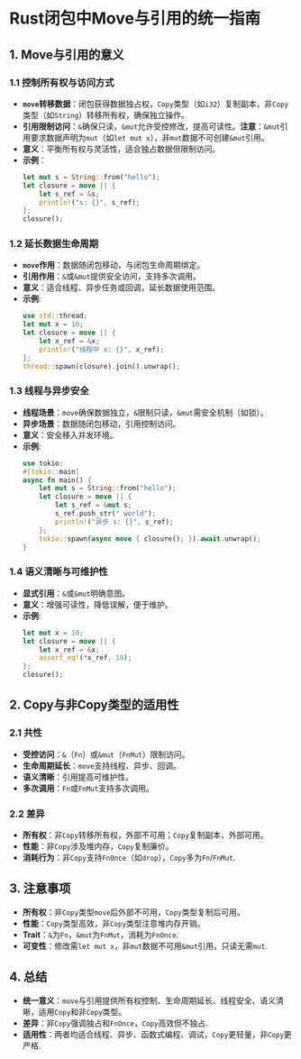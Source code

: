 # Rust闭包中Move与引用的统一指南

## 1. Move与引用的意义

### 1.1 控制所有权与访问方式
- **`move`转移数据**：闭包获得数据独占权，`Copy`类型（如`i32`）复制副本，非`Copy`类型（如`String`）转移所有权，确保独立操作。
- **引用限制访问**：`&`确保只读，`&mut`允许受控修改，提高可读性。**注意**：`&mut`引用要求数据声明为`mut`（如`let mut x`），非`mut`数据不可创建`&mut`引用。
- **意义**：平衡所有权与灵活性，适合独占数据但限制访问。
- **示例**：
  ```rust
  let mut s = String::from("hello");
  let closure = move || {
      let s_ref = &s;
      println!("s: {}", s_ref);
  };
  closure();
  ```

### 1.2 延长数据生命周期
- **`move`作用**：数据随闭包移动，与闭包生命周期绑定。
- **引用作用**：`&`或`&mut`提供安全访问，支持多次调用。
- **意义**：适合线程、异步任务或回调，延长数据使用范围。
- **示例**:
  ```rust
  use std::thread;
  let mut x = 10;
  let closure = move || {
      let x_ref = &x;
      println!("线程中 x: {}", x_ref);
  };
  thread::spawn(closure).join().unwrap();
  ```

### 1.3 线程与异步安全
- **线程场景**：`move`确保数据独立，`&`限制只读，`&mut`需安全机制（如锁）。
- **异步场景**：数据随闭包移动，引用控制访问。
- **意义**：安全移入并发环境。
- **示例**:
  ```rust
  use tokio;
  #[tokio::main]
  async fn main() {
      let mut s = String::from("hello");
      let closure = move || {
          let s_ref = &mut s;
          s_ref.push_str(" world");
          println!("异步 s: {}", s_ref);
      };
      tokio::spawn(async move { closure(); }).await.unwrap();
  }
  ```

### 1.4 语义清晰与可维护性
- **显式引用**：`&`或`&mut`明确意图。
- **意义**：增强可读性，降低误解，便于维护。
- **示例**:
  ```rust
  let mut x = 10;
  let closure = move || {
      let x_ref = &x;
      assert_eq!(*x_ref, 10);
  };
  closure();
  ```

## 2. Copy与非Copy类型的适用性

### 2.1 共性
- **受控访问**：`&`（`Fn`）或`&mut`（`FnMut`）限制访问。
- **生命周期延长**：`move`支持线程、异步、回调。
- **语义清晰**：引用提高可维护性。
- **多次调用**：`Fn`或`FnMut`支持多次调用。

### 2.2 差异
- **所有权**：非`Copy`转移所有权，外部不可用；`Copy`复制副本，外部可用。
- **性能**：非`Copy`涉及堆内存，`Copy`复制廉价。
- **消耗行为**：非`Copy`支持`FnOnce`（如`drop`），`Copy`多为`Fn`/`FnMut`.

## 3. 注意事项
- **所有权**：非`Copy`类型`move`后外部不可用，`Copy`类型复制后可用。
- **性能**：`Copy`类型高效，非`Copy`类型注意堆内存开销。
- **Trait**：`&`为`Fn`，`&mut`为`FnMut`，消耗为`FnOnce`.
- **可变性**：修改需`let mut x`，非`mut`数据不可用`&mut`引用，只读无需`mut`.

## 4. 总结
- **统一意义**：`move`与引用提供所有权控制、生命周期延长、线程安全、语义清晰，适用`Copy`和非`Copy`类型。
- **差异**：非`Copy`强调独占和`FnOnce`，`Copy`高效但不独占.
- **适用性**：两者均适合线程、异步、函数式编程、调试，`Copy`更轻量，非`Copy`更严格.